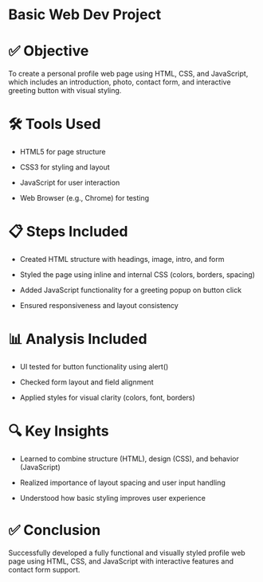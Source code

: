 # Basic Web Dev Project

# ✅ Objective
To create a personal profile web page using HTML, CSS, and JavaScript, which includes an introduction, photo, contact form, and interactive greeting button with visual styling.

# 🛠️ Tools Used
- HTML5 for page structure

- CSS3 for styling and layout

- JavaScript for user interaction

- Web Browser (e.g., Chrome) for testing

# 📋 Steps Included
- Created HTML structure with headings, image, intro, and form

- Styled the page using inline and internal CSS (colors, borders, spacing)

- Added JavaScript functionality for a greeting popup on button click

- Ensured responsiveness and layout consistency

# 📊 Analysis Included
- UI tested for button functionality using alert()

- Checked form layout and field alignment

- Applied styles for visual clarity (colors, font, borders)

# 🔍 Key Insights
- Learned to combine structure (HTML), design (CSS), and behavior (JavaScript)

- Realized importance of layout spacing and user input handling

- Understood how basic styling improves user experience

# ✅ Conclusion
Successfully developed a fully functional and visually styled profile web page using HTML, CSS, and JavaScript with interactive features and contact form support.
